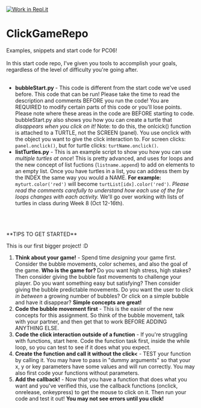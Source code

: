 [![Work in Repl.it](https://classroom.github.com/assets/work-in-replit-14baed9a392b3a25080506f3b7b6d57f295ec2978f6f33ec97e36a161684cbe9.svg)](https://classroom.github.com/online_ide?assignment_repo_id=306465&assignment_repo_type=GroupAssignmentRepo)
# ClickGameRepo

Examples, snippets and start code for PC06!
<br>
<br>
In this start code repo, I've given you tools to accomplish your goals, regardless of the level of difficulty you're going after. <br>
<br>
* **bubbleStart.py** - This code is different from the start code we've used before. This code that can be run! Please take the time to read the description and comments BEFORE you run the code! You are REQUIRED to modify certain parts of this code or you'll lose points. Please note where these areas in the code are BEFORE starting to code.<br>
bubbleStart.py also shows you how you can create a turtle that _disappears when you click on it!_ 
Note: to do this, the onlcick() function is attached to  a TURTLE, not the SCREEN (panel). You use onclick with the object you want to give the click interaction to. For screen clicks: ```panel.onclick()```, but for turtle clicks: ```turtName.onclick()```.<br>
* **listTurtles.py** - This is an example script to show you how you can use <i> multiple turtles at once</i>! This is pretty advanced, and uses for loops and the new concept of list fuctions (```listname.append```) to add on elements to an empty list. Once you have turtles in a list, you can address them by the INDEX the same way you would a NAME. **For example:** ```myturt.color('red')``` will become ```turtList[idx].color('red')```. _Please read the comments carefully to understand how each use of the for loops changes with each activity._ We'll go over working with lists of turtles in class during Week 8 (Oct 12-16th).
<br>
<br>
<br>
**TIPS TO GET STARTED**

This is our first bigger project! :D
1. **Think about your game!** - Spend time _designing_ your game first. Consider the bubble movements, color schemes, and also the goal of the game. <b> Who is the game for? </b> Do you want high stress, high stakes? Then consider giving the bubble fast movements to challenge your player. Do you want something easy but satisfying? Then consider giving the bubble predictable movements. Do you want the user to click _in between_ a growing number of bubbles? Or click on a simple bubble and have it disappear? **Simple concepts are great!**
1. **Code the bubble movement first** - This is the easier of the new concepts for this assignment. So think of the bubble movement, talk with your partner, and then get that to work BEFORE ADDING ANYTHING ELSE.
1. **Code the click interaction outside of a function** - If you're struggling with functions, start here. Code the function task first, inside the while loop, so you can test to see if it does what you expect.
1. **Create the function and call it without the click<** - TEST your function by calling it. You may have to pass in "dummy arguments" so that your x, y or key parameters have some values and will run correctly. You may also first code your functions without parameters.
1. **Add the callback!** - Now that you have a function that does what you want and you've verified this, use the callback functions (onclick, onrelease, onkeypress) to get the mouse to click on it. Then run your code and test it out! <b>You may not see errors until you click!</b>
